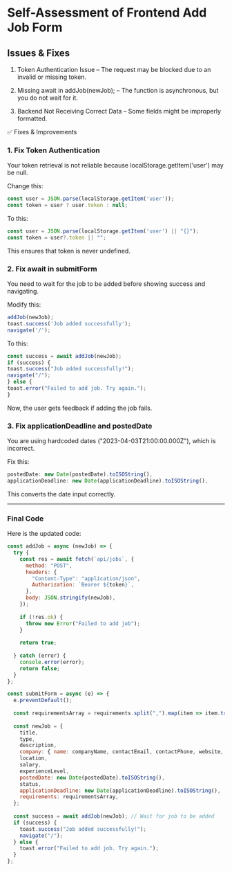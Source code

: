 # Self-Assessment of Frontend Add Job Form 

## Issues & Fixes

1. Token Authentication Issue – The request may be blocked due to an invalid or missing token.

2. Missing await in addJob(newJob); – The function is asynchronous, but you do not wait for it.

3. Backend Not Receiving Correct Data – Some fields might be improperly formatted.

✅ Fixes & Improvements

### 1. Fix Token Authentication

Your token retrieval is not reliable because localStorage.getItem('user') may be null.

Change this:

```javascript
const user = JSON.parse(localStorage.getItem('user'));
const token = user ? user.token : null;
```

To this:

```javascript
const user = JSON.parse(localStorage.getItem('user') || "{}");
const token = user?.token || "";
```

This ensures that token is never undefined.

### 2. Fix await in submitForm

You need to wait for the job to be added before showing success and navigating.

Modify this:
```javascript
addJob(newJob);
toast.success('Job added successfully');
navigate('/');
```

To this:
```javascript
const success = await addJob(newJob);
if (success) {
toast.success("Job added successfully!");
navigate("/");
} else {
toast.error("Failed to add job. Try again.");
}
```

Now, the user gets feedback if adding the job fails.

### 3. Fix applicationDeadline and postedDate

You are using hardcoded dates ("2023-04-03T21:00:00.000Z"), which is incorrect.

Fix this:

```javascript
postedDate: new Date(postedDate).toISOString(),
applicationDeadline: new Date(applicationDeadline).toISOString(),
```

This converts the date input correctly.

---

### Final Code

Here is the updated code:

```javascript
const addJob = async (newJob) => {
  try {
    const res = await fetch(`api/jobs`, {
      method: "POST",
      headers: {
        "Content-Type": "application/json",
        Authorization: `Bearer ${token}`,
      },
      body: JSON.stringify(newJob),
    });
    
    if (!res.ok) {
      throw new Error("Failed to add job");
    }
    
    return true;
    
  } catch (error) {
    console.error(error);
    return false;
  }
};

const submitForm = async (e) => {
  e.preventDefault();
  
  const requirementsArray = requirements.split(",").map(item => item.trim()).filter(item => item !== "");
  
  const newJob = {
    title,
    type,
    description,
    company: { name: companyName, contactEmail, contactPhone, website, size },
    location,
    salary,
    experienceLevel,
    postedDate: new Date(postedDate).toISOString(),
    status,
    applicationDeadline: new Date(applicationDeadline).toISOString(),
    requirements: requirementsArray,
  };
  
  const success = await addJob(newJob); // Wait for job to be added
  if (success) {
    toast.success("Job added successfully!");
    navigate("/");
  } else {
    toast.error("Failed to add job. Try again.");
  }
};
```
